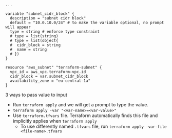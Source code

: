 ```hcl
...

variable "subnet_cidr_block" {
  description = "subnet cidr block"
  default = "10.0.10.0/24" # to make the variable optional, no prompt will appear
  type = string # enforce type constraint
  # type = list(string)
  # type = list(object{
  #  cidr_block = string
  #  name = string
  # })
}

resource "aws_subnet" "terraform-subnet" {
  vpc_id = aws_vpc.terraform-vpc.id
  cidr_block = var.subnet_cidr_block
  availability_zone = "eu-central-1a"
}
```

3 ways to pass value to input

- Run `terraform apply` and we will get a prompt to type the value.
- `terraform apply -var "<var-name>=<var-value>"`
- Use `terraform.tfvars` file. Terraform automatically finds this file and implicitly applies when `terraform apply`
  - To use differently named `.tfvars` file, run `terraform apply -var-file <file-name>.tfvars`
